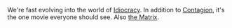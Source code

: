 We're fast evolving into the world of <a href="https://en.wikipedia.org/wiki/Idiocracy">Idiocracy</a>. In addition to <a href="https://en.wikipedia.org/wiki/Contagion_(2011_film)">Contagion</a>, it's the one movie everyone should see. Also <a href="https://en.wikipedia.org/wiki/The_Matrix">the Matrix</a>. 
